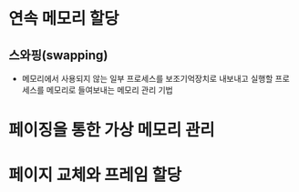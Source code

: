# 연속 메모리 할당
## 스와핑(swapping)
- 메모리에서 사용되지 않는 일부 프로세스를 보조기억장치로 내보내고 실행할 프로세스를 메모리로 들여보내는 메모리 관리 기법

# 페이징을 통한 가상 메모리 관리

# 페이지 교체와 프레임 할당